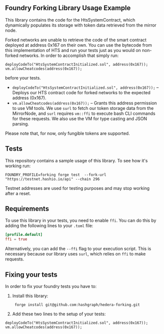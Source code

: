 ## Foundry Forking Library Usage Example

This library contains the code for the HtsSystemContract, which dynamically populates its storage with token data retrieved from the mirror node.

Forked networks are unable to retrieve the code of the smart contract deployed at address 0x167 on their own. You can use the bytecode from this implementation of HTS and run your tests just as you would on non-forked networks. In order to accomplish that simply run:

```solidity
deployCodeTo("HtsSystemContractInitialized.sol", address(0x167));
vm.allowCheatcodes(address(0x167));
```

before your tests.

- `deployCodeTo("HtsSystemContractInitialized.sol", address(0x167));` – Deploys our HTS contract code for forked networks to the expected address (0x167).
- `vm.allowCheatcodes(address(0x167));` – Grants this address permission to use VM tools. We use `surl` to fetch our token storage data from the MirrorNode, and `surl` requires `vm::ffi` to execute bash CLI commands for these requests. We also use the VM for type casting and JSON parsing.

Please note that, for now, only fungible tokens are supported.

## Tests

This repository contains a sample usage of this library. To see how it's working run:

```shell
FOUNDRY_PROFILE=forking forge test  --fork-url "https://testnet.hashio.io/api" --chain 296
```

Testnet addresses are used for testing purposes and may stop working after a reset.

## Requirements

To use this library in your tests, you need to enable `ffi`. You can do this by adding the following lines to your `.toml` file:

```toml
[profile.default]
ffi = true
```

Alternatively, you can add the `--ffi` flag to your execution script. This is necessary because our library uses `surl`, which relies on `ffi` to make requests.

## Fixing your tests

In order to fix your foundry tests you have to:

1. Install this library:
   ```shell
    forge install git@github.com:hashgraph/hedera-forking.git
   ```
2. Add these two lines to the setup of your tests:

```solidity
deployCodeTo("HtsSystemContractInitialized.sol", address(0x167));
vm.allowCheatcodes(address(0x167));
```
